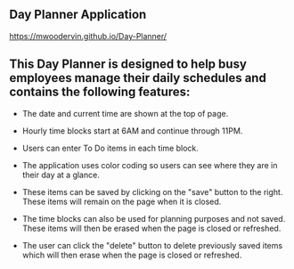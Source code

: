##  Day Planner Application
https://mwoodervin.github.io/Day-Planner/

## This Day Planner is designed to help busy employees manage their daily schedules and contains the following features:

-   The date and current time are shown at the top of page.

-   Hourly time blocks start at 6AM and continue through 11PM.

-   Users can enter To Do items in each time block. 

-   The application uses color coding so users can see where they are in their day at a glance. 

-   These items can be saved by clicking on the "save" button to the right. These items will remain on the page when it is closed.

-   The time blocks can also be used for planning purposes and not saved. These items will then be erased when the page is closed or refreshed.

-   The user can click the "delete" button to delete previously saved items which will then erase when the page is closed or refreshed.

